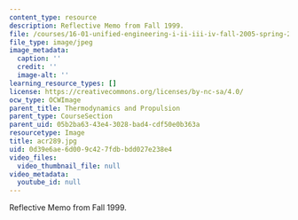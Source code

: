 ```yaml
---
content_type: resource
description: Reflective Memo from Fall 1999.
file: /courses/16-01-unified-engineering-i-ii-iii-iv-fall-2005-spring-2006/0d39e6ae6d009c427fdbbdd027e238e4_acr289.jpg
file_type: image/jpeg
image_metadata:
  caption: ''
  credit: ''
  image-alt: ''
learning_resource_types: []
license: https://creativecommons.org/licenses/by-nc-sa/4.0/
ocw_type: OCWImage
parent_title: Thermodynamics and Propulsion
parent_type: CourseSection
parent_uid: 05b2ba63-43e4-3028-bad4-cdf50e0b363a
resourcetype: Image
title: acr289.jpg
uid: 0d39e6ae-6d00-9c42-7fdb-bdd027e238e4
video_files:
  video_thumbnail_file: null
video_metadata:
  youtube_id: null
---
```

Reflective Memo from Fall 1999.